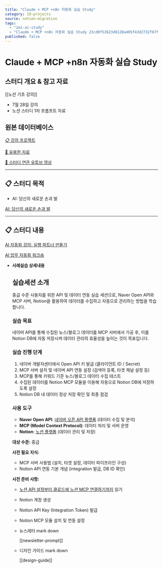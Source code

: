 ```yaml
---
title: "Claude + MCP +n8n 자동화 실습 Study"
category: 10-projects
source: notion-migration
tags:
  - "imi-ai-study"
  - "Claude + MCP +n8n 자동화 실습 Study 23cd0f53623d8128a405f43d2732f67f"
published: false
---
```


# Claude + MCP +n8n 자동화 실습 Study

## 스터디 개요 & 참고 자료

[[노션 기초 강의]]

* 7월 28일 강의
* 노션 스터디 1차 프롬프트 자료

## 원본 데이터베이스

[📋 강의 프로젝트](Claude%20%2B%20MCP%20%2Bn8n%20%EC%9E%90%EB%8F%99%ED%99%94%20%EC%8B%A4%EC%8A%B5%20Study/%F0%9F%93%8B%20%EA%B0%95%EC%9D%98%20%ED%94%84%EB%A1%9C%EC%A0%9D%ED%8A%B8.csv)

[🔗 유용한 자료](Claude%20%2B%20MCP%20%2Bn8n%20%EC%9E%90%EB%8F%99%ED%99%94%20%EC%8B%A4%EC%8A%B5%20Study/%F0%9F%94%97%20%EC%9C%A0%EC%9A%A9%ED%95%9C%20%EC%9E%90%EB%A3%8C.csv)

[🎥 스터디 연관 유튜브 영상](Claude%20%2B%20MCP%20%2Bn8n%20%EC%9E%90%EB%8F%99%ED%99%94%20%EC%8B%A4%EC%8A%B5%20Study/%F0%9F%8E%A5%20%EC%8A%A4%ED%84%B0%EB%94%94%20%EC%97%B0%EA%B4%80%20%EC%9C%A0%ED%8A%9C%EB%B8%8C%20%EC%98%81%EC%83%81.csv)

***

## 📋 스터디 목적

* AI: 당신의 새로운 손과 발

[AI: 당신의 새로운 손과 발](https://flo.host/lA7IH0j/)

***

## 📋 스터디 내용

[AI 자동화 강의: 실행 파트너 만들기](https://flo.host/owUUPgJ/)

[AI 업무 자동화 워크숍](https://flo.host/93EwNmv/)

* **사례실습 상세내용**

  ## **실습세션 소개**

  중급 수준 사용자를 위한 API 및 데이터 연동 실습 세션으로, Naver Open API와 MCP 서버, Notion을 활용하여 데이터를 수집하고 자동으로 관리하는 방법을 학습합니다.

  ### **실습 목표**

  네이버 API를 통해 수집된 뉴스/블로그 데이터를 MCP 서버에서 가공 후, 이를 Notion DB에 자동 저장시켜 데이터 관리의 효율성을 높이는 것이 목표입니다.

  ### **실습 진행 단계**

  1. 네이버 개발자센터에서 Open API 키 발급 (클라이언트 ID / Secret)
  2. MCP 서버 설치 및 네이버 API 연동 설정 (검색어 등록, 타겟 채널 설정 등)
  3. MCP를 통해 키워드 기준 뉴스/블로그 데이터 수집 테스트
  4. 수집된 데이터를 Notion MCP 모듈을 이용해 자동으로 Notion DB에 저장하도록 설정
  5. Notion DB 내 데이터 정상 저장 확인 및 최종 점검

  ### **사용 도구**

  * **Naver Open API**: [네이버 오픈 API 플랫폼](https://developers.naver.com/products/openapi) (데이터 수집 및 분석)
  * **MCP (Model Context Protocol)**: 데이터 처리 및 서버 운영
  * **Notion**: [노션 플랫폼](https://www.notion.so/ko-kr) (데이터 관리 및 저장)

  **대상 수준:** 중급

  **사전 필요 지식:**

  * MCP 서버 사용법 (설치, 타겟 설정, 데이터 파이프라인 구성)
  * Notion API 연동 기본 개념 (integration 발급, DB ID 확인)

  **사전 준비 사항:**

  * [노션 API 설정부터 클로드에 노션 MCP 연결하기까지](https://www.gpters.org/nocode/post/falls-api-settings-notion-Tx9iQCMaaXClx6i) 읽기

  * Notion 계정 생성

  * Notion API Key (Integration Token) 발급

  * Notion MCP 모듈 설치 및 연동 설정

  * 뉴스레터 mark down

    [[newsletter-prompt]]

  * 디자인 가이드 mark down

    [[design-guide]]

  ###
